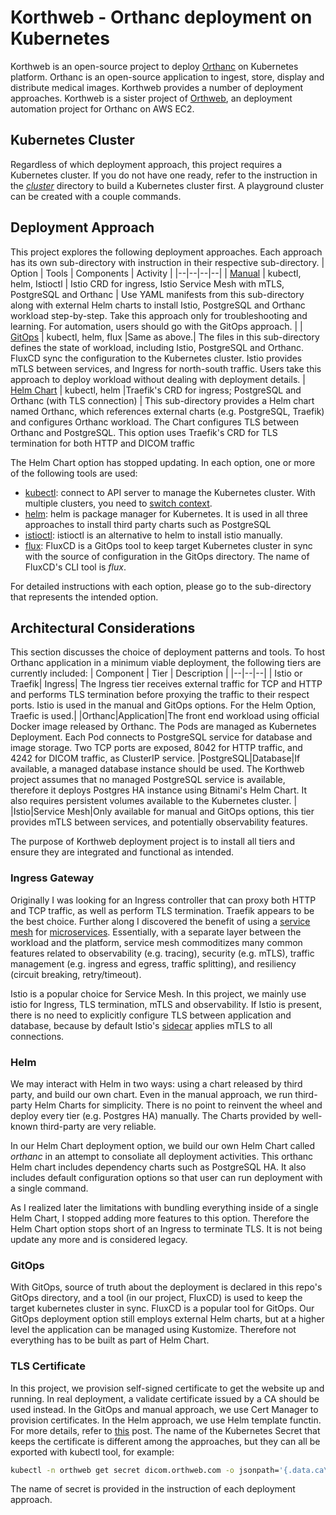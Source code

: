 # Korthweb - Orthanc deployment on Kubernetes
Korthweb is an open-source project to deploy [Orthanc](https://www.orthanc-server.com/) on Kubernetes platform. Orthanc is an open-source application to ingest, store, display and distribute medical images. Korthweb provides a number of deployment approaches. Korthweb is a sister project of [Orthweb](https://github.com/digihunch/orthweb), an deployment automation project for Orthanc on AWS EC2. 

## Kubernetes Cluster
Regardless of which deployment approach, this project requires a Kubernetes cluster. If you do not have one ready, refer to the instruction in the *[cluster](https://github.com/digihunch/korthweb/tree/main/cluster)* directory to build a Kubernetes cluster first. A playground cluster can be created with a couple commands.

## Deployment Approach
This project explores the following deployment approaches. Each approach has its own sub-directory with instruction in their respective sub-directory.
| Option | Tools | Components | Activity |
|--|--|--|--|
| [Manual](https://github.com/digihunch/korthweb/tree/main/manual) | kubectl, helm, Istioctl | Istio CRD for ingress, Istio Service Mesh with mTLS, PostgreSQL and Orthanc  | Use YAML manifests from this sub-directory along with external Helm charts to install Istio, PostgreSQL and Orthanc workload step-by-step. Take this approach only for troubleshooting and learning. For automation, users should go with the GitOps approach. |
| [GitOps](https://github.com/digihunch/korthweb/tree/main/gitops) | kubectl, helm, flux |Same as above.| The files in this sub-directory defines the state of workload, including Istio, PostgreSQL and Orthanc. FluxCD sync the configuration to the Kubernetes cluster. Istio provides mTLS between services, and Ingress for north-south traffic. Users take this approach to deploy workload without dealing with deployment details.
| [Helm Chart](https://github.com/digihunch/korthweb/tree/main/helm) | kubectl, helm |Traefik's CRD for ingress; PostgreSQL and Orthanc (with TLS connection) | This sub-directory provides a Helm chart named Orthanc, which references external charts (e.g. PostgreSQL, Traefik) and configures Orthanc workload. The Chart configures TLS between Orthanc and PostgreSQL. This option uses Traefik's CRD for TLS termination for both HTTP and DICOM traffic

The Helm Chart option has stopped updating. In each option, one or more of the following tools are used:
* [kubectl](https://kubernetes.io/docs/tasks/tools/#kubectl): connect to API server to manage the Kubernetes cluster. With multiple clusters, you need to [switch context](https://kubernetes.io/docs/tasks/access-application-cluster/configure-access-multiple-clusters/).
* [helm](https://helm.sh/docs/intro/install/): helm is package manager for Kubernetes. It is used in all three approaches to install third party charts such as PostgreSQL
* [istioctl](https://helm.sh/docs/intro/install/): istioctl is an alternative to helm to install istio manually.
* [flux](https://fluxcd.io/docs/): FluxCD is a GitOps tool to keep target Kubernetes cluster in sync with the source of configuration in the GitOps directory. The name of FluxCD's CLI tool is *flux*.

For detailed instructions with each option, please go to the sub-directory that represents the intended option.

## Architectural Considerations
This section discusses the choice of deployment patterns and tools. To host Orthanc application in a minimum viable deployment, the following tiers are currently included:
| Component | Tier | Description |
|--|--|--|
| Istio or Traefik| Ingress| The Ingress tier receives external traffic for TCP and HTTP and performs TLS termination before proxying the traffic to their respect ports. Istio is used in the manual and GitOps options. For the Helm Option, Traefic is used.|
|Orthanc|Application|The front end workload using official Docker image released by Orthanc. The Pods are managed as Kubernetes Deployment. Each Pod connects to PostgreSQL service for database and image storage. Two TCP ports are exposed, 8042 for HTTP traffic, and 4242 for DICOM traffic, as ClusterIP service.
|PostgreSQL|Database|If available, a managed database instance should be used. The Korthweb project assumes that no managed PostgreSQL service is available, therefore it deploys Postgres HA instance using Bitnami's Helm Chart. It also requires persistent volumes available to the Kubernetes cluster. |
|Istio|Service Mesh|Only available for manual and GitOps options, this tier provides mTLS between services, and potentially observability features. 

The purpose of Korthweb deployment project is to install all tiers and ensure they are integrated and functional as intended.

### Ingress Gateway
Originally I was looking for an Ingress controller that can proxy both HTTP and TCP traffic, as well as perform TLS termination. Traefik appears to be the best choice. Further along I discovered the benefit of using a [service mesh](https://www.digihunch.com/2021/12/from-ingress-to-gateway-why-you-need-istio-gateways-on-kubernetes-platforms/) for  [microservices](https://www.digihunch.com/2021/11/from-microservice-to-service-mesh/). Essentially, with a separate layer between the workload and the platform, service mesh commoditizes many common features related to observability (e.g. tracing), security (e.g. mTLS), traffic management (e.g. ingress and egress, traffic splitting), and resiliency (circuit breaking, retry/timeout). 

Istio is a popular choice for Service Mesh. In this project, we mainly use istio for Ingress, TLS termination, mTLS and observability. If Istio is present, there is no need to explicitly configure TLS between application and database, because by default Istio's [sidecar](https://istio.io/latest/docs/ops/configuration/traffic-management/tls-configuration/) applies mTLS to all connections.


### Helm
We may interact with Helm in two ways: using a chart released by third party, and build our own chart. Even in the manual approach, we run third-party Helm Charts for simplicity. There is no point to reinvent the wheel and deploy every tier (e.g. Postgres HA) manually. The Charts provided by well-known third-party are very reliable.

In our Helm Chart deployment option, we build our own Helm Chart called *orthanc* in an attempt to consoliate all deployment activities. This orthanc Helm chart includes dependency charts such as PostgreSQL HA. It also includes default configuration options so that user can run deployment with a single command. 

As I realized later the limitations with bundling everything inside of a single Helm Chart, I stopped adding more features to this option. Therefore the Helm Chart option stops short of an Ingress to terminate TLS. It is not being update any more and is considered legacy.

### GitOps 
With GitOps, source of truth about the deployment is declared in this repo's GitOps directory, and a tool (in our project, FluxCD) is used to keep the target kubernetes cluster in sync. FluxCD is a popular tool for GitOps. Our GitOps deployment option still employs external Helm charts, but at a higher level the application can be managed using Kustomize. Therefore not everything has to be built as part of Helm Chart. 

### TLS Certificate
In this project, we provision self-signed certificate to get the website up and running. In real deployment, a validate certificate issued by a CA should be used instead. In the GitOps and manual approach, we use Cert Manager to provision certificates. In the Helm approach, we use Helm template functin. For more details, refer to [this](https://www.digihunch.com/2022/01/creating-self-signed-x509-certificate/) post. The name of the Kubernetes Secret that keeps the certificate is different among the approaches, but they can all be exported with kubectl tool, for example:
```sh
kubectl -n orthweb get secret dicom.orthweb.com -o jsonpath='{.data.ca\.crt}' | base64 --decode > ca.crt
```
The name of secret is provided in the instruction of each deployment approach.


